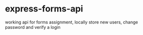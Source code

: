 # express-forms-api

working api for forms assignment, locally store new users, change password and verify a login
